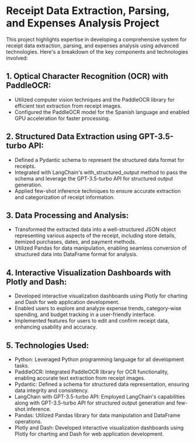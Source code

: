# Receipt Data Extraction, Parsing, and Expenses Analysis Project

This project highlights expertise in developing a comprehensive system for receipt data extraction, parsing, and expenses analysis using advanced technologies. Here's a breakdown of the key components and technologies involved:

## 1. Optical Character Recognition (OCR) with PaddleOCR:
- Utilized computer vision techniques and the PaddleOCR library for efficient text extraction from receipt images.
- Configured the PaddleOCR model for the Spanish language and enabled GPU acceleration for faster processing.

## 2. Structured Data Extraction using GPT-3.5-turbo API:
- Defined a Pydantic schema to represent the structured data format for receipts.
- Integrated with LangChain's with_structured_output method to pass the schema and leverage the GPT-3.5-turbo API for structured output generation.
- Applied few-shot inference techniques to ensure accurate extraction and categorization of receipt information.

## 3. Data Processing and Analysis:
- Transformed the extracted data into a well-structured JSON object representing various aspects of the receipt, including store details, itemized purchases, dates, and payment methods.
- Utilized Pandas for data manipulation, enabling seamless conversion of structured data into DataFrame format for analysis.

## 4. Interactive Visualization Dashboards with Plotly and Dash:
- Developed interactive visualization dashboards using Plotly for charting and Dash for web application development.
- Enabled users to explore and analyze expense trends, category-wise spending, and budget tracking in a user-friendly interface.
- Implemented features for users to edit and confirm receipt data, enhancing usability and accuracy.

## 5. Technologies Used:
- Python: Leveraged Python programming language for all development tasks.
- PaddleOCR: Integrated PaddleOCR library for OCR functionality, enabling accurate text extraction from receipt images.
- Pydantic: Defined a schema for structured data representation, ensuring data integrity and consistency.
- LangChain with GPT-3.5-turbo API: Employed LangChain's capabilities along with GPT-3.5-turbo API for structured output generation and few-shot inference.
- Pandas: Utilized Pandas library for data manipulation and DataFrame operations.
- Plotly and Dash: Developed interactive visualization dashboards using Plotly for charting and Dash for web application development.
